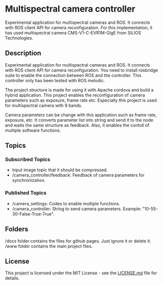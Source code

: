 # Multispectral camera controller

Experimental application for multispectral cameras and ROS. It connects with ROS client API for camera reconfiguration. For this implementation, it has used multispectral camera CMS-V1-C-EVR1M-GigE from SILIOS Technologies.
 
## Description

Experimental application for multispectral cameras and ROS. It connects with ROS client API for camera reconfiguration. You need to install rosbridge suite to enable the connection between ROS and the controller. This controller only has been tested with ROS melodic.

The project structure is made for using it with Apache cordova and build a hybrid application. This project enables the reconfiguration of camera parameters such as exposure, frame rate etc. Especially this project is used for multispectral camera with 9 bands.

Camera parameters can be change with this application such as frame rate, exposure, etc. It converts parameter list into string and send it to the node and waits the same structure as feedback. Also, it enables the contoll of multiple software functions.

## Topics

### Subscribed Topics

- Input image topic that it should be compressed.
- /camera_controller/feedback: Feedback of camera parameters for synchronization.

### Published Topics

- /camera_settings: Codes to enable multiple functions.
- /camera_controller: String to send camera parameters. Example: "10-55-30-False-True-True".

## Folders

/docs folder contains the files for github pages. Just ignore it or delete it.
/www folder contains the main project files.

## License

This project is licensed under the MIT License - see the [LICENSE.md](LICENSE) file for details.